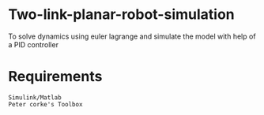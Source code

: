 # Two-link-planar-robot-simulation
To solve dynamics using euler lagrange and simulate the model with help of a PID controller

# Requirements
```
Simulink/Matlab
Peter corke's Toolbox
```

